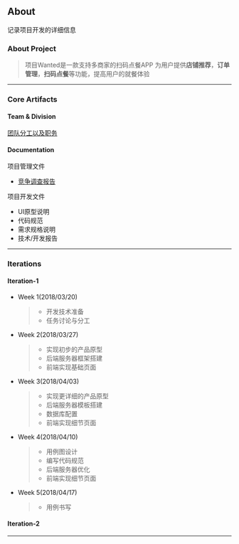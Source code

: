 ## About
记录项目开发的详细信息
### About Project
>项目Wanted是一款支持多商家的扫码点餐APP
为用户提供**店铺推荐**，**订单管理**，**扫码点餐**等功能，提高用户的就餐体验

-------
### Core Artifacts
#### Team & Division

[团队分工以及职务](https://github.com/SEN-Wanted/Dashboard/blob/master/management-docs/team-profile.md)

#### Documentation
项目管理文件
- [竞争调查报告](https://github.com/SEN-Wanted/Dashboard/blob/master/management-docs/Investigation.md)

项目开发文件
- UI原型说明
- 代码规范
- 需求规格说明
- 技术/开发报告

-------
### Iterations
#### Iteration-1
* Week 1(2018/03/20)
  >- 开发技术准备
  >- 任务讨论与分工
* Week 2(2018/03/27)
  >- 实现初步的产品原型
  >- 后端服务器框架搭建
  >- 前端实现基础页面
* Week 3(2018/04/03)
  >- 实现更详细的产品原型
  >- 后端服务器模板搭建
  >- 数据库配置
  >- 前端实现细节页面
* Week 4(2018/04/10)
  >- 用例图设计
  >- 编写代码规范
  >- 后端服务器优化
  >- 前端实现细节页面
* Week 5(2018/04/17)
  >- 用例书写
#### Iteration-2

-------